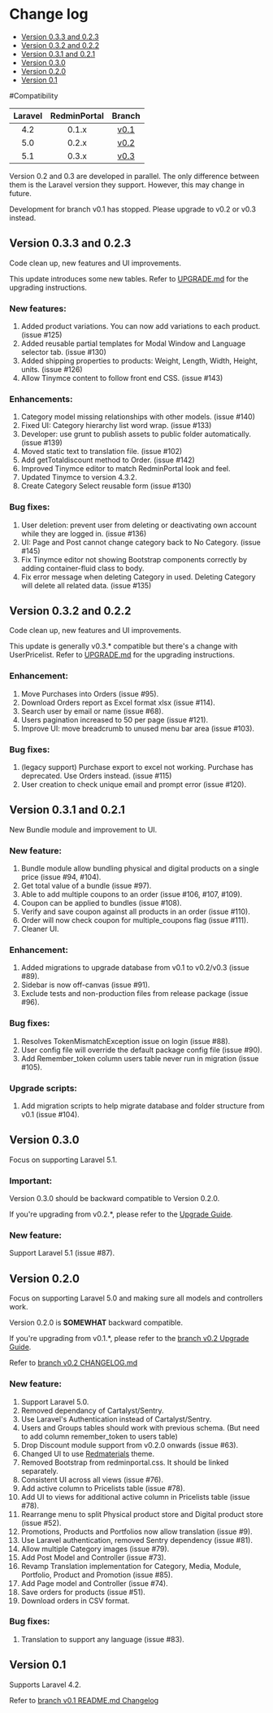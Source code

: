# Change log

* [Version 0.3.3 and 0.2.3](#version-033-and-023)
* [Version 0.3.2 and 0.2.2](#version-032-and-022)
* [Version 0.3.1 and 0.2.1](#version-031-and-021)
* [Version 0.3.0](#version-030)
* [Version 0.2.0](#version-020)
* [Version 0.1](#version-01)

#Compatibility

| Laravel | RedminPortal | Branch |
|:-------:|:------------:|:------:|
| 4.2     | 0.1.x        | [v0.1](https://github.com/redooor/redminportal/tree/v0.1) |
| 5.0     | 0.2.x        | [v0.2](https://github.com/redooor/redminportal/tree/v0.2) |
| 5.1     | 0.3.x        | [v0.3](https://github.com/redooor/redminportal/tree/v0.3) |

Version 0.2 and 0.3 are developed in parallel. The only difference between them is the Laravel version they support. However, this may change in future.

Development for branch v0.1 has stopped. Please upgrade to v0.2 or v0.3 instead.

## Version 0.3.3 and 0.2.3
Code clean up, new features and UI improvements.

This update introduces some new tables. Refer to [UPGRADE.md](UPGRADE.md) for the upgrading instructions.

### New features:
1. Added product variations. You can now add variations to each product. (issue #125)
2. Added reusable partial templates for Modal Window and Language selector tab. (issue #130)
3. Added shipping properties to products: Weight, Length, Width, Height, units. (issue #126)
4. Allow Tinymce content to follow front end CSS. (issue #143)

### Enhancements:
1. Category model missing relationships with other models. (issue #140)
2. Fixed UI: Category hierarchy list word wrap. (issue #133)
3. Developer: use grunt to publish assets to public folder automatically. (issue #139)
4. Moved static text to translation file. (issue #102)
5. Add getTotaldiscount method to Order. (issue #142)
6. Improved Tinymce editor to match RedminPortal look and feel.
7. Updated Tinymce to version 4.3.2.
8. Create Category Select reusable form (issue #130)

### Bug fixes:
1. User deletion: prevent user from deleting or deactivating own account while they are logged in. (issue #136)
2. UI: Page and Post cannot change category back to No Category. (issue #145)
3. Fix Tinymce editor not showing Bootstrap components correctly by adding container-fluid class to body.
4. Fix error message when deleting Category in used. Deleting Category will delete all related data. (issue #135)

## Version 0.3.2 and 0.2.2
Code clean up, new features and UI improvements.

This update is generally v0.3.* compatible but there's a change with UserPricelist. Refer to [UPGRADE.md](UPGRADE.md) for the upgrading instructions.

### Enhancement:
1. Move Purchases into Orders (issue #95).
2. Download Orders report as Excel format xlsx (issue #114).
3. Search user by email or name (issue #68).
4. Users pagination increased to 50 per page (issue #121).
5. Improve UI: move breadcrumb to unused menu bar area (issue #103).

### Bug fixes:
1. (legacy support) Purchase export to excel not working. Purchase has deprecated. Use Orders instead. (issue #115)
2. User creation to check unique email and prompt error (issue #120).

## Version 0.3.1 and 0.2.1
New Bundle module and improvement to UI.

### New feature:
1. Bundle module allow bundling physical and digital products on a single price (issue #94, #104).
2. Get total value of a bundle (issue #97).
3. Able to add multiple coupons to an order (issue #106, #107, #109).
4. Coupon can be applied to bundles (issue #108).
5. Verify and save coupon against all products in an order (issue #110).
6. Order will now check coupon for multiple_coupons flag (issue #111).
7. Cleaner UI.

### Enhancement:
1. Added migrations to upgrade database from v0.1 to v0.2/v0.3 (issue #89).
2. Sidebar is now off-canvas (issue #91).
3. Exclude tests and non-production files from release package (issue #96).

### Bug fixes:
1. Resolves TokenMismatchException issue on login (issue #88).
2. User config file will override the default package config file (issue #90).
3. Add Remember_token column users table never run in migration (issue #105).

### Upgrade scripts:
1. Add migration scripts to help migrate database and folder structure from v0.1 (issue #104).

## Version 0.3.0
Focus on supporting Laravel 5.1.

### Important:
Version 0.3.0 should be backward compatible to Version 0.2.0.

If you're upgrading from v0.2.*, please refer to the [Upgrade Guide](#upgrade-guide).

### New feature:
Support Laravel 5.1 (issue #87).

## Version 0.2.0
Focus on supporting Laravel 5.0 and making sure all models and controllers work.

Version 0.2.0 is **SOMEWHAT** backward compatible.

If you're upgrading from v0.1.*, please refer to the [branch v0.2 Upgrade Guide](https://github.com/redooor/redminportal/blob/v0.2/UPGRADE.md).

Refer to [branch v0.2 CHANGELOG.md](https://github.com/redooor/redminportal/blob/v0.2/CHANGELOG.md)

### New feature:
1. Support Laravel 5.0.
2. Removed dependancy of Cartalyst/Sentry.
3. Use Laravel's Authentication instead of Cartalyst/Sentry.
4. Users and Groups tables should work with previous schema. (But need to add column remember_token to users table)
5. Drop Discount module support from v0.2.0 onwards (issue #63).
6. Changed UI to use [Redmaterials](http://redmaterials.redooor.com) theme.
7. Removed Bootstrap from redminportal.css. It should be linked separately.
8. Consistent UI across all views (issue #76).
9. Add active column to Pricelists table (issue #78).
10. Add UI to views for additional active column in Pricelists table (issue #78).
11. Rearrange menu to split Physical product store and Digital product store (issue #52).
12. Promotions, Products and Portfolios now allow translation (issue #9).
13. Use Laravel authentication, removed Sentry dependency (issue #81).
14. Allow multiple Category images (issue #79).
15. Add Post Model and Controller (issue #73).
16. Revamp Translation implementation for Category, Media, Module, Portfolio, Product and Promotion (issue #85).
17. Add Page model and Controller (issue #74).
18. Save orders for products (issue #51).
19. Download orders in CSV format.

### Bug fixes:
1. Translation to support any language (issue #83).

## Version 0.1
Supports Laravel 4.2.

Refer to [branch v0.1 README.md Changelog](https://github.com/redooor/redminportal/blob/v0.1/README.md#change-log)

